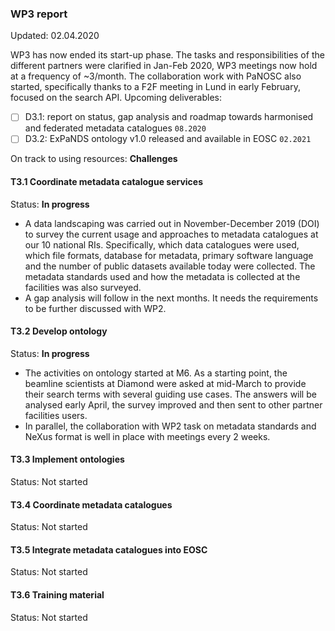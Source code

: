 ### WP3 report
Updated: 02.04.2020

WP3 has now ended its start-up phase. The tasks and responsibilities of the different partners were clarified in Jan-Feb 2020, WP3 meetings now hold at a frequency of ~3/month. The collaboration work with PaNOSC also started, specifically thanks to a F2F meeting in Lund in early February, focused on the search API.
Upcoming deliverables:  
- [ ] D3.1: report on status, gap analysis and roadmap towards harmonised and federated metadata catalogues `08.2020`
- [ ] D3.2: ExPaNDS ontology v1.0 released and available in EOSC `02.2021`  

On track to using resources: __Challenges__

#### T3.1 Coordinate metadata catalogue services
Status: __In progress__
- A data landscaping was carried out in November-December 2019 (DOI) to survey the current usage and approaches to metadata catalogues at our 10 national RIs. Specifically, which data catalogues were used, which file formats, database for metadata, primary software language and the number of public datasets available today were collected. The metadata standards used and how the metadata is collected at the facilities was also surveyed.
- A gap analysis will follow in the next months. It needs the requirements to be further discussed with WP2.

#### T3.2 Develop ontology
Status: __In progress__
- The activities on ontology started at M6. As a starting point, the beamline scientists at Diamond were asked at mid-March to provide their search terms with several guiding use cases. The answers will be analysed early April, the survey improved and then sent to other partner facilities users.
- In parallel, the collaboration with WP2 task on metadata standards and NeXus format is well in place with meetings every 2 weeks.

#### T3.3 Implement ontologies
Status: Not started

#### T3.4 Coordinate metadata catalogues
Status: Not started

#### T3.5 Integrate metadata catalogues into EOSC
Status: Not started

#### T3.6 Training material
Status: Not started
